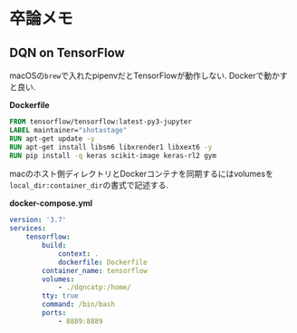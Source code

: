 # 卒論メモ


## DQN on TensorFlow

macOSの`brew`で入れたpipenvだとTensorFlowが動作しない. Dockerで動かすと良い.



**Dockerfile**

```dockerfile
FROM tensorflow/tensorflow:latest-py3-jupyter
LABEL maintainer="shotastage"
RUN apt-get update -y
RUN apt-get install libsm6 libxrender1 libxext6 -y
RUN pip install -q keras scikit-image keras-rl2 gym
```



macのホスト側ディレクトリとDockerコンテナを同期するにはvolumesを`local_dir:container_dir`の書式で記述する.

**docker-compose.yml**

```yaml
version: '3.7'
services:
    tensorflow:
        build:
            context: .
            dockerfile: Dockerfile
        container_name: tensorflow
        volumes:
            - ./dqncatp:/home/
        tty: true
        command: /bin/bash
        ports:
            - 8889:8889
```

